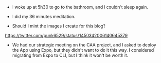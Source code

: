 - I woke up at 5h30 to go to the bathroom, and I couldn't sleep again.

- I did my 36 minutes meditation.

- Should I mint the images I create for this blog?

https://twitter.com/punk6529/status/1450342006140645379

- We had our strategic meeting on the CAA project, and I asked to deploy the App using Expo, but they didn't want to do it this way. I considered migrating from Expo to CLI, but I think it won't be worth it.

